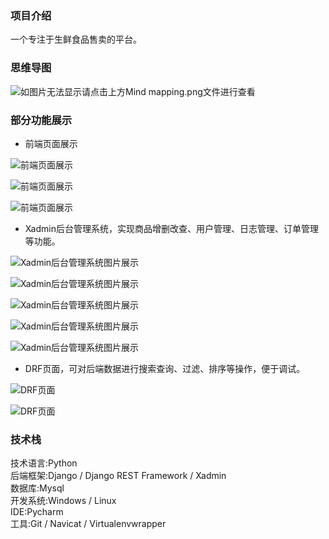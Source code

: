 ### 项目介绍  
一个专注于生鲜食品售卖的平台。
### 思维导图
![如图片无法显示请点击上方Mind mapping.png文件进行查看](https://raw.githubusercontent.com/wang-junlin/Online-store/master/Mind%20mapping.png)  
### 部分功能展示  
* 前端页面展示  

![前端页面展示](https://github.com/wang-junlin/Online-store/blob/master/MxShop/media/image/6.PNG)  

![前端页面展示](https://github.com/wang-junlin/Online-store/blob/master/MxShop/media/image/7.PNG)  

![前端页面展示](https://github.com/wang-junlin/Online-store/blob/master/MxShop/media/image/8.PNG)  



* Xadmin后台管理系统，实现商品增删改查、用户管理、日志管理、订单管理等功能。  

![Xadmin后台管理系统图片展示](https://github.com/wang-junlin/Online-store/blob/master/MxShop/media/9-1.png)  

![Xadmin后台管理系统图片展示](https://github.com/wang-junlin/Online-store/blob/master/MxShop/media/4-1.png)  

![Xadmin后台管理系统图片展示](https://github.com/wang-junlin/Online-store/blob/master/MxShop/media/10-1.png)  

![Xadmin后台管理系统图片展示](https://github.com/wang-junlin/Online-store/blob/master/MxShop/media/3-1.png)  

![Xadmin后台管理系统图片展示](https://github.com/wang-junlin/Online-store/blob/master/MxShop/media/5-1.png)  



* DRF页面，可对后端数据进行搜索查询、过滤、排序等操作，便于调试。  

![DRF页面](https://github.com/wang-junlin/Online-store/blob/master/MxShop/media/image/1.PNG)  

![DRF页面](https://github.com/wang-junlin/Online-store/blob/master/MxShop/media/image/2.PNG)  
### 技术栈
技术语言:Python  
后端框架:Django / Django REST Framework / Xadmin  
数据库:Mysql  
开发系统:Windows / Linux  
IDE:Pycharm  
工具:Git / Navicat / Virtualenvwrapper
